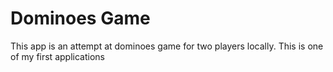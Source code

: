 # Dominoes Game

This app is an attempt at dominoes game for two players locally. This is one of my first applications
